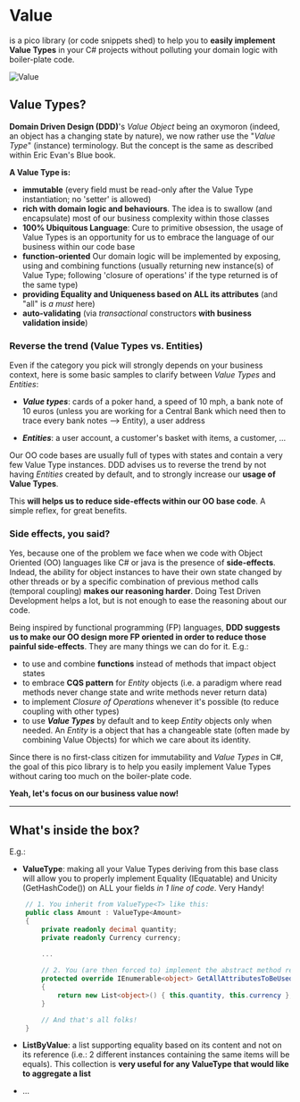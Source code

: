 # Value

is a pico library (or code snippets shed) to help you to __easily implement Value Types__ in your C# projects without polluting your domain logic with boiler-plate code.

![Value](https://github.com/tpierrain/Value/blob/master/Value-small.jpg?raw=true)

## Value Types?
__Domain Driven Design (DDD)__'s *Value Object* being an oxymoron (indeed, an object has a changing state by nature), we now rather use the "*Value Type*" (instance) terminology. But the concept is the same as described within Eric Evan's Blue book.

__A Value Type is:__
 - __immutable__ (every field must be read-only after the Value Type instantiation; no 'setter' is allowed)
 - __rich with domain logic and behaviours__. The idea is to swallow (and encapsulate) most of our business complexity within those classes
 - __100% Ubiquitous Language__: Cure to primitive obsession, the usage of Value Types is an opportunity for us to embrace the language of our business within our code base
 - __function-oriented__ Our domain logic will be implemented by exposing, using and combining functions (usually returning new instance(s) of Value Type; following 'closure of operations' if the type returned is of the same type)
 - __providing Equality and Uniqueness based on ALL its attributes__ (and "all" is *a must* here)
 - __auto-validating__ (via *transactional* constructors __with business validation inside__)


### Reverse the trend (Value Types vs. Entities)

Even if the category you pick will strongly depends on your business context, here is some basic samples to clarify between *Value Types* and *Entities*:
 
 - __*Value types*__: cards of a poker hand, a speed of 10 mph, a bank note of 10 euros (unless you are working for a Central Bank which need then to trace every bank notes --> Entity), a user address

 - __*Entities*__: a user account, a customer's basket with items, a customer, ...

Our OO code bases are usually full of types with states and contain a very few Value Type instances.
DDD advises us to reverse the trend by not having *Entities* created by default, and to strongly increase our __usage of Value Types__. 

This __will helps us to reduce side-effects within our OO base code__. A simple reflex, for great benefits.

### Side effects, you said?

Yes, because one of the problem we face when we code with Object Oriented (OO) languages like C# or java is the presence of __side-effects__. Indead, the ability for object instances to have their own state changed by other threads or by a specific combination of previous method calls (temporal coupling) __makes our reasoning harder__. Doing Test Driven Development helps a lot, but is not enough to ease the reasoning about our code.

Being inspired by functional programming (FP) languages, __DDD suggests us to make our OO design more FP oriented in order to reduce those painful side-effects__. They are many things we can do for it. E.g.: 
 - to use and combine __functions__ instead of methods that impact object states
 - to embrace __CQS pattern__ for *Entity* objects (i.e. a paradigm where read methods never change state and write methods never return data)
 - to implement *Closure of Operations* whenever it's possible (to reduce coupling with other types)
 - to use __*Value Types*__ by default and to keep *Entity* objects only when needed. An *Entity* is a object that has a changeable state (often made by combining Value Objects) for which we care about its identity.

Since there is no first-class citizen for immutability and *Value Types* in C#, the goal of this pico library is to help you easily implement Value Types without caring too much on the boiler-plate code. 

__Yeah, let's focus on our business value now!__

--- 

## What's inside the box?

E.g.: 

 - __ValueType<T>__: making all your Value Types deriving from this base class will allow you to properly implement Equality (IEquatable) and Unicity (GetHashCode()) on ALL your fields _in 1 line of code_. Very Handy!
```c#
    // 1. You inherit from ValueType<T> like this:
	public class Amount : ValueType<Amount>
    {
        private readonly decimal quantity;
        private readonly Currency currency;
		
		...

		// 2. You (are then forced to) implement the abstract method returning the list of all your fields
		protected override IEnumerable<object> GetAllAttributesToBeUsedForEquality()
        {
            return new List<object>() { this.quantity, this.currency }; // The line of code I was talking about
        }

		// And that's all folks!
    }


```

 - __ListByValue<T>__: a list supporting equality based on its content and not on its reference (i.e.: 2 different instances containing the same items will be equals). This collection is __very useful for any ValueType that would like to aggregate a list__

 - ...

 
 
